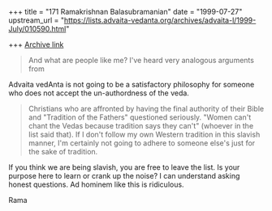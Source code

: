 +++
title = "171 Ramakrishnan Balasubramanian"
date = "1999-07-27"
upstream_url = "https://lists.advaita-vedanta.org/archives/advaita-l/1999-July/010590.html"

+++
[Archive link](https://lists.advaita-vedanta.org/archives/advaita-l/1999-July/010590.html)

>And what are people like me? I've heard very analogous arguments from

Advaita vedAnta is not going to be a satisfactory philosophy for
someone who does not accept the un-authordness of the veda.

>Christians who are affronted by having the final authority of their
Bible
>and "Tradition of the Fathers" questioned seriously. "Women can't
chant the
>Vedas because tradition says they can't" (whoever in the list said
that). If
>I don't follow my own Western tradition in this slavish manner, I'm
>certainly not going to adhere to someone else's just for the sake of
>tradition.

If you think we are being slavish, you are free to leave the list. Is
your purpose here to learn or crank up the noise? I can understand
asking honest questions. Ad hominem like this is ridiculous.

Rama


